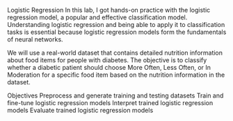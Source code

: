 Logistic Regression
In this lab, I got hands-on practice with the logistic regression model, a popular and effective classification model. Understanding logistic regression and being able to apply it to classification tasks is essential because logistic regression models form the fundamentals of neural networks.

We will use a real-world dataset that contains detailed nutrition information about food items for people with diabetes. The objective is to classify whether a diabetic patient should choose More Often, Less Often, or In Moderation for a specific food item based on the nutrition information in the dataset.

Objectives
Preprocess and generate training and testing datasets
Train and fine-tune logistic regression models
Interpret trained logistic regression models
Evaluate trained logistic regression models
